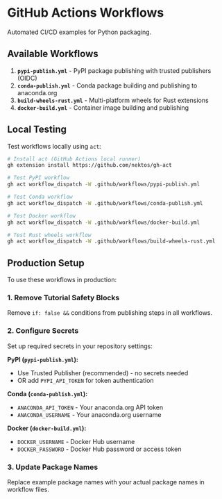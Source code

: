 # GitHub Actions Workflows

Automated CI/CD examples for Python packaging.

## Available Workflows

1. **`pypi-publish.yml`** - PyPI package publishing with trusted publishers (OIDC)
2. **`conda-publish.yml`** - Conda package building and publishing to anaconda.org
3. **`build-wheels-rust.yml`** - Multi-platform wheels for Rust extensions
4. **`docker-build.yml`** - Container image building and publishing

## Local Testing

Test workflows locally using `act`:

```bash
# Install act (GitHub Actions local runner)
gh extension install https://github.com/nektos/gh-act
```

```bash
# Test PyPI workflow
gh act workflow_dispatch -W .github/workflows/pypi-publish.yml 

# Test Conda workflow  
gh act workflow_dispatch -W .github/workflows/conda-publish.yml 

# Test Docker workflow
gh act workflow_dispatch -W .github/workflows/docker-build.yml 

# Test Rust wheels workflow
gh act workflow_dispatch -W .github/workflows/build-wheels-rust.yml 
```

## Production Setup

To use these workflows in production:

### 1. Remove Tutorial Safety Blocks
Remove `if: false &&` conditions from publishing steps in all workflows.

### 2. Configure Secrets
Set up required secrets in your repository settings:

**PyPI (`pypi-publish.yml`):**
- Use Trusted Publisher (recommended) - no secrets needed
- OR add `PYPI_API_TOKEN` for token authentication

**Conda (`conda-publish.yml`):**
- `ANACONDA_API_TOKEN` - Your anaconda.org API token
- `ANACONDA_USERNAME` - Your anaconda.org username

**Docker (`docker-build.yml`):**
- `DOCKER_USERNAME` - Docker Hub username
- `DOCKER_PASSWORD` - Docker Hub password or access token

### 3. Update Package Names
Replace example package names with your actual package names in workflow files.
